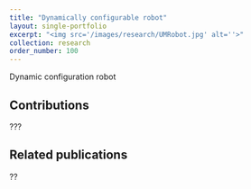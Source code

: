 ```yaml
---
title: "Dynamically configurable robot"
layout: single-portfolio
excerpt: "<img src='/images/research/UMRobot.jpg' alt=''>"
collection: research
order_number: 100
---
```

Dynamic configuration robot



## Contributions
???

## Related publications

??

<!-- [Poster](/files/pdf/research/PolMeth 2019 Poster.pdf){: .btn--research} -->